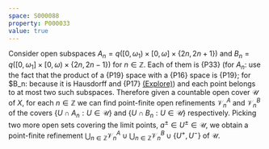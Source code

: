 ```yaml
---
space: S000088
property: P000033
value: true
---
```


Consider open subspaces $A_n=q([0,\omega_1)\times[0,\omega]\times\{2n,2n+1\})$
and $B_n=q([0,\omega_1]\times[0,\omega)\times\{2n,2n-1\})$ for $n\in\mathbb Z$.
Each of them is {P33}
(for $A_n$: use the fact that the product of a {P19} space with a {P16} space is {P19};
for $B_n: because it is Hausdorff and {P17}
[(Explore)](https://topology.pi-base.org/spaces?q=%24%5Csigma%24-compact%2Bt2%2B%7Emetacompact))
and each point belongs to at most two such subspaces.
Therefore given a countable open cover $\mathscr U$ of $X$, for each $n\in\mathbb Z$
we can find point-finite open refinements $\mathscr V^A_n$ and $\mathscr V^B_n$
of the covers $\{U\cap A_n:U\in\mathscr U\}$ and $\{U\cap B_n:U\in\mathscr U\}$ respectively. Picking two more open sets covering the limit points, $a^\pm\in U^\pm\in \mathscr U$, we obtain a point-finite refinement
$\bigcup_{n\in\mathbb Z}\mathscr V^A_n\cup \bigcup_{n\in\mathbb Z}\mathscr V^B_n\cup\{U^+,U^-\}$ of $\mathscr U$.
